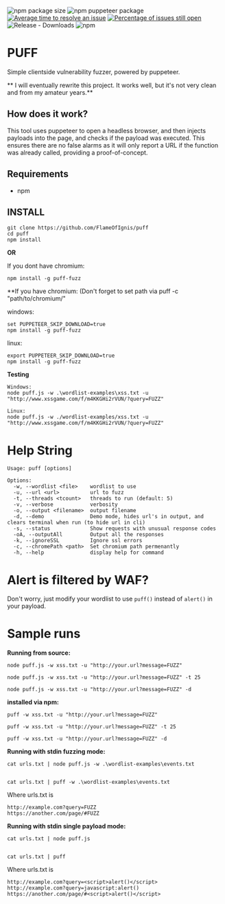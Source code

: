 
![npm package size](https://img.shields.io/bundlephobia/min/puff-fuzz)
![npm puppeteer package](https://img.shields.io/npm/v/puff-fuzz.svg)
[![Average time to resolve an issue](http://isitmaintained.com/badge/resolution/flameofignis/puff.svg)](http://isitmaintained.com/project/flameofignis/puff "Average time to resolve an issue")
[![Percentage of issues still open](http://isitmaintained.com/badge/open/flameofignis/puff.svg)](http://isitmaintained.com/project/flameofignis/puff "Percentage of issues still open")
![Release - Downloads](https://img.shields.io/github/downloads/flameofignis/puff/total?label=release%20downloads)
![npm](https://img.shields.io/npm/dm/puff-fuzz?label=npm%20downloads)


# PUFF
Simple clientside vulnerability fuzzer, powered by puppeteer.

** I will eventually rewrite this project. It works well, but it's not very clean and from my amateur years.**

## How does it work?
This tool uses puppeteer to open a headless browser, and then injects payloads into the page, and checks if the payload was executed. This ensures there are no false alarms as it will only report a URL if the function was already called, providing a proof-of-concept.

## Requirements
- npm

## INSTALL

```
git clone https://github.com/FlameOfIgnis/puff
cd puff
npm install
```

**OR**

If you dont have chromium:
```
npm install -g puff-fuzz
```

**If you have chromium: (Don't forget to set path via puff -c "path/to/chromium/"

windows:
```
set PUPPETEER_SKIP_DOWNLOAD=true
npm install -g puff-fuzz
```

linux:
```
export PUPPETEER_SKIP_DOWNLOAD=true
npm install -g puff-fuzz
```


**Testing**
```
Windows:
node puff.js -w .\wordlist-examples\xss.txt -u "http://www.xssgame.com/f/m4KKGHi2rVUN/?query=FUZZ"

Linux:
node puff.js -w ./wordlist-examples/xss.txt -u "http://www.xssgame.com/f/m4KKGHi2rVUN/?query=FUZZ"
```

# Help String

```
Usage: puff [options]

Options:
  -w, --wordlist <file>    wordlist to use
  -u, --url <url>          url to fuzz
  -t, --threads <tcount>   threads to run (default: 5)
  -v, --verbose            verbosity
  -o, --output <filename>  output filename
  -d, --demo               Demo mode, hides url's in output, and clears terminal when run (to hide url in cli)
  -s, --status             Show requests with unusual response codes
  -oA, --outputAll         Output all the responses
  -k, --ignoreSSL          Ignore ssl errors
  -c, --chromePath <path>  Set chromium path permenantly
  -h, --help               display help for command
```


# Alert is filtered by WAF?
Don't worry, just modify your wordlist to use `puff()`  instead of `alert()` in your payload.

# Sample runs



**Running from source:**
```
node puff.js -w xss.txt -u "http://your.url?message=FUZZ"

node puff.js -w xss.txt -u "http://your.url?message=FUZZ" -t 25

node puff.js -w xss.txt -u "http://your.url?message=FUZZ" -d
```

**installed via npm:**
```
puff -w xss.txt -u "http://your.url?message=FUZZ"

puff -w xss.txt -u "http://your.url?message=FUZZ" -t 25

puff -w xss.txt -u "http://your.url?message=FUZZ" -d
```



**Running with stdin fuzzing mode:**
```
cat urls.txt | node puff.js -w .\wordlist-examples\events.txt


cat urls.txt | puff -w .\wordlist-examples\events.txt
```
Where urls.txt is
```
http://example.com?query=FUZZ
https://another.com/page/#FUZZ
```


**Running with stdin single payload mode:**
```
cat urls.txt | node puff.js


cat urls.txt | puff
```

Where urls.txt is
```
http://example.com?query=<script>alert()</script>
http://example.com?query=javascript:alert()
https://another.com/page/#<script>alert()</script>
```


